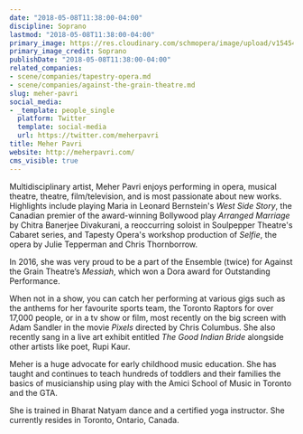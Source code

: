 ```yaml
---
date: "2018-05-08T11:38:00-04:00"
discipline: Soprano
lastmod: "2018-05-08T11:38:00-04:00"
primary_image: https://res.cloudinary.com/schmopera/image/upload/v1545409169/media/webhook-uploads/1525793674699/Meher-Pavri-Soprano.jpg.jpg
primary_image_credit: Soprano
publishDate: "2018-05-08T11:38:00-04:00"
related_companies:
- scene/companies/tapestry-opera.md
- scene/companies/against-the-grain-theatre.md
slug: meher-pavri
social_media:
- _template: people_single
  platform: Twitter
  template: social-media
  url: https://twitter.com/meherpavri
title: Meher Pavri
website: http://meherpavri.com/
cms_visible: true
---
```


Multidisciplinary artist, Meher Pavri enjoys performing in opera, musical theatre, theatre, film/television, and is most passionate about new works. Highlights include playing Maria in Leonard Bernstein's *West Side Story*, the Canadian premier of the award-winning Bollywood play *Arranged Marriage* by Chitra Banerjee Divakurani, a reoccurring soloist in Soulpepper Theatre's Cabaret series, and Tapesty Opera's workshop production of *Selfie*, the opera by Julie Tepperman and Chris Thornborrow.

In 2016, she was very proud to be a part of the Ensemble (twice) for Against the Grain Theatre’s *Messiah*, which won a Dora award for Outstanding Performance.

When not in a show, you can catch her performing at various gigs such as the anthems for her favourite sports team, the Toronto Raptors for over 17,000 people, or in a tv show or film, most recently on the big screen with Adam Sandler in the movie *Pixels* directed by Chris Columbus. She also recently sang in a live art exhibit entitled *The Good Indian Bride* alongside other artists like poet, Rupi Kaur.

Meher is a huge advocate for early childhood music education. She has taught and continues to teach hundreds of toddlers and their families the basics of musicianship using play with the Amici School of Music in Toronto and the GTA.

She is trained in Bharat Natyam dance and a certified yoga instructor. She currently resides in Toronto, Ontario, Canada.
